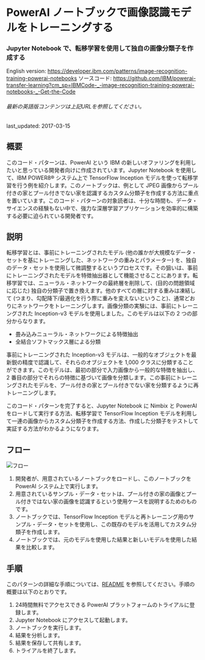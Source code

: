 # PowerAI ノートブックで画像認識モデルをトレーニングする

### Jupyter Notebook で、転移学習を使用して独自の画像分類子を作成する

English version: https://developer.ibm.com/patterns/image-recognition-training-powerai-notebooks
  ソースコード: https://github.com/IBM/powerai-transfer-learning?cm_sp=IBMCode-_-image-recognition-training-powerai-notebooks-_-Get-the-Code

###### 最新の英語版コンテンツは上記URLを参照してください。
last_updated: 2017-03-15

 
## 概要

このコード・パターンは、PowerAI という IBM の新しいオファリングを利用したいと思っている開発者向けに作成されています。Jupyter Notebook を使用して、IBM POWER8&reg; システム上で TensorFlow Inception モデルを使って転移学習を行う例を紹介します。このノートブックは、例として JPEG 画像からプール付きの家とプール付きでない家を認識するカスタム分類子を作成する方法に重点を置いています。このコード・パターンの対象読者は、十分な時間も、データ・サイエンスの経験もない中で、強力な深層学習アプリケーションを効率的に構築する必要に迫られている開発者です。

## 説明

転移学習とは、事前にトレーニングされたモデル (他の誰かが大規模なデータ・セットを基にトレーニングした、ネットワークの重みとパラメーター) を、独自のデータ・セットを使用して微調整するというプロセスです。その狙いは、事前にトレーニングされたモデルを特徴抽出器として機能させることにあります。転移学習では、ニューラル・ネットワークの最終層を削除して、(目的の問題領域に応じた) 独自の分類子で置き換えます。他のすべての層に対する重みは凍結して (つまり、勾配降下/最適化を行う際に重みを変えないということ)、通常どおりにネットワークをトレーニングします。画像分類の実験には、事前にトレーニングされた Inception-v3 モデルを使用しました。このモデルは以下の 2 つの部分からなります。

* 畳み込みニューラル・ネットワークによる特徴抽出
* 全結合ソフトマックス層による分類

事前にトレーニングされた Inception-v3 モデルは、一般的なオブジェクトを最新鋭の精度で認識して、それらのオブジェクトを 1,000 クラスに分類することができます。このモデルは、最初の部分で入力画像から一般的な特徴を抽出し、2 番目の部分でそれらの特徴に基づいて画像を分類します。この事前にトレーニングされたモデルを、プール付きの家とプール付きでない家を分類するように再トレーニングします。

このコード・パターンを完了すると、Jupyter Notebook に Nimbix と PowerAI をロードして実行する方法、転移学習で TensorFlow Inception モデルを利用して一連の画像からカスタム分類子を作成する方法、作成した分類子をテストして実証する方法がわかるようになります。

## フロー

![フロー](../../images/image-recognition-arch.png)

1. 開発者が、用意されているノートブックをロードし、このノートブックを PowerAI システム上で実行します。
2. 用意されているサンプル・データ・セットは、プール付きの家の画像とプール付きではない家の画像を認識するという使用ケースを説明するためのものです。
3. ノートブックでは、TensorFlow Inception モデルと再トレーニング用のサンプル・データ・セットを使用し、この既存のモデルを活用してカスタム分類子を作成します。
4. ノートブックでは、元のモデルを使用した結果と新しいモデルを使用した結果を比較します。

## 手順

このパターンの詳細な手順については、[README](https://github.com/IBM/powerai-transfer-learning/blob/master/README.md) を参照してください。手順の概要は以下のとおりです。

1. 24時間無料でアクセスできる PowerAI プラットフォームのトライアルに登録します。
2. Jupyter Notebook にアクセスして起動します。
3. ノートブックを実行します。
4. 結果を分析します。
5. 結果を保存して共有します。
6. トライアルを終了します。
